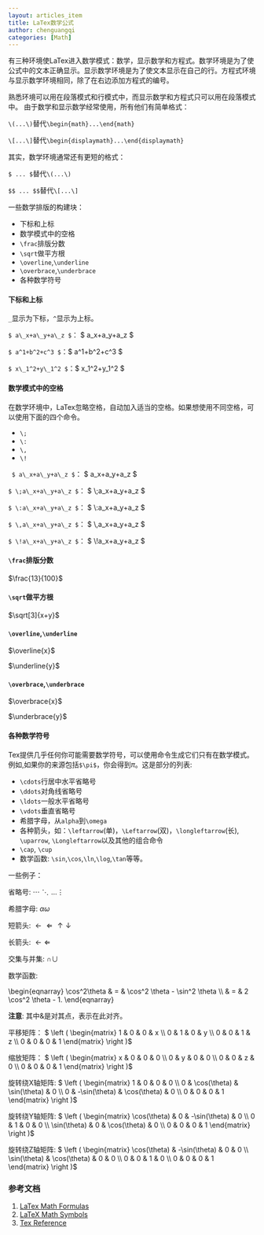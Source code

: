 ```yaml
---
layout: articles_item
title: LaTex数学公式
author: chenguangqi
categories: [Math]
---
```



有三种环境使LaTex进入数学模式：数学，显示数学和方程式。数学环境是为了使公式中的文本正确显示。显示数学环境是为了使文本显示在自己的行。方程式环境与显示数学环境相同，除了在右边添加方程式的编号。

熟悉环境可以用在段落模式和行模式中，而显示数学和方程式只可以用在段落模式中。
由于数学和显示数学经常使用，所有他们有简单格式：

`\(...\)`替代`\begin{math}...\end{math}`

`\[...\]`替代`\begin{displaymath}...\end{displaymath}`

其实，数学环境通常还有更短的格式：

`$ ... $`替代`\(...\)`

`$$ ... $$`替代`\[...\]`

一些数学排版的构建块：

* 下标和上标
* 数学模式中的空格
* `\frac`排版分数
* `\sqrt`做平方根
* `\overline`,`\underline`
* `\overbrace`,`\underbrace`
* 各种数学符号

#### 下标和上标

`_`显示为下标，`^`显示为上标。

`$ a\_x+a\_y+a\_z $`： $ a\_x+a\_y+a\_z $

`$ a^1+b^2+c^3 $`：$ a^1+b^2+c^3 $

`$ x\_1^2+y\_1^2 $`：$ x\_1^2+y\_1^2 $

#### 数学模式中的空格

在数学环境中，LaTex忽略空格，自动加入适当的空格。如果想使用不同空格，可以使用下面的四个命令。

* `\;`
* `\:`
* `\,`
* `\!`

`  $ a\_x+a\_y+a\_z $ `： $ a\_x+a\_y+a\_z $

`$ \;a\_x+a\_y+a\_z $`： $ \\;a\_x+a\_y+a\_z $

`$ \:a\_x+a\_y+a\_z $`： $ \\:a\_x+a\_y+a\_z $

`$ \,a\_x+a\_y+a\_z $`： $ \\,a\_x+a\_y+a\_z $

`$ \!a\_x+a\_y+a\_z $`： $ \\!a\_x+a\_y+a\_z $


#### `\frac`排版分数

$\frac{13}{100}$


#### `\sqrt`做平方根

$\sqrt[3]{x+y}$

#### `\overline`,`\underline`

$\overline{x}$

$\underline{y}$

#### `\overbrace`,`\underbrace`

$\overbrace{x}$

$\underbrace{y}$

#### 各种数学符号

Tex提供几乎任何你可能需要数学符号，可以使用命令生成它们只有在数学模式。
例如,如果你的来源包括`$\pi$`，你会得到$\pi$。这是部分的列表:

* `\cdots`行居中水平省略号
* `\ddots`对角线省略号
* `\ldots`一般水平省略号
* `\vdots`垂直省略号
* 希腊字母，从`alpha`到`\omega`
* 各种箭头，如：`\leftarrow`(单)，`\Leftarrow`(双)，`\longleftarrow`(长), `\uparrow`, `\Longleftarrow`以及其他的组合命令
* `\cap`, `\cup`
* 数学函数: `\sin`,`\cos`,`\ln`,`\log`,`\tan`等等。

一些例子：

省略号: $\cdots \ddots \ldots \vdots$

希腊字母: $\alpha \omega$

短箭头: $\leftarrow \Leftarrow \uparrow \downarrow$

长箭头: $\longleftarrow \Longleftarrow$

交集与并集: $\cap \cup$

数学函数:

\begin{eqnarray}
\cos^2\theta \& = \& \cos^2 \theta - \sin^2 \theta \\\\
\& = \& 2 \cos^2 \theta - 1.
\end{eqnarray}

**注意**: 其中\&是对其点，表示在此对齐。

平移矩阵：
$ \left \( \begin{matrix}
1 \& 0 \& 0 \& x \\\\
0 \& 1 \& 0 \& y \\\\
0 \& 0 \& 1 \& z \\\\
0 \& 0 \& 0 \& 1
\end{matrix} \right \)$

缩放矩阵：
$ \left \( \begin{matrix}
x \& 0 \& 0 \& 0 \\\\
0 \& y \& 0 \& 0 \\\\
0 \& 0 \& z \& 0 \\\\
0 \& 0 \& 0 \& 1
\end{matrix} \right \)$

旋转绕X轴矩阵: 
$ \left \( \begin{matrix}
1 \& 0 \& 0 \& 0 \\\\
0 \& \cos(\theta) \& \sin(\theta) \& 0 \\\\
0 \& -\sin(\theta) \& \cos(\theta) \& 0 \\\\
0 \& 0 \& 0 \& 1
\end{matrix} \right \)$

旋转绕Y轴矩阵: 
$ \left \( \begin{matrix}
\cos(\theta) \& 0 \& -\sin(\theta) \& 0 \\\\
0 \& 1 \& 0 \& 0 \\\\
\sin(\theta) \& 0 \& \cos(\theta) \& 0 \\\\
0 \& 0 \& 0 \& 1
\end{matrix} \right \)$

旋转绕Z轴矩阵: 
$ \left \( \begin{matrix}
\cos(\theta) \& -\sin(\theta) \& 0 \& 0 \\\\
\sin(\theta) \& \cos(\theta) \& 0 \& 0 \\\\
0 \& 0 \& 1 \& 0 \\\\
0 \& 0 \& 0 \& 1
\end{matrix} \right \)$

### 参考文档

1. [LaTex Math Formulas](http://www.personal.ceu.hu/tex/math.htm)
2. [LaTeX Math Symbols](http://inform.bwi.unibw-muenchen.de/infoc/info.aspx?f=1571239)
3. [Tex Reference](http://web.ift.uib.no/Teori/KURS/WRK/TeX/latexsource.html)
